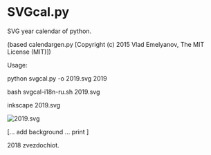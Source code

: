 # SVGcal.py

SVG year calendar of python.

(based calendargen.py [Copyright (c) 2015 Vlad Emelyanov, The MIT License (MIT)])

Usage:

 python svgcal.py -o 2019.svg 2019
 
 bash svgcal-i18n-ru.sh 2019.svg
 
 inkscape 2019.svg
 
 ![2019.svg](./2019.svg)
 
 [... add background ... print ]

2018 zvezdochiot.
